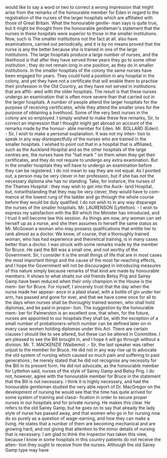 would like to say a word or two to correct a wrong impression that might arise from the remarks of the honourable member for Eden in regard to the registration of the nurses of the larger hospitals which are affiliated with those of Great Britain. What the honourable gentle- man says is quite true, but it might be thought from the honourable gentleman's statement that the nurses in these hospitals were superior to those in the smaller institutions. Now, such is The smaller institutions not the fact at all. also have examinations, carried out periodically, and it is by no means proved that the nurse is any the better because she is trained in one of the large institutions. The large hospitals produce a large number of nurses, and the likelihood is that after they have served three years they go to some other institution ; they do not remain long in one position, as they do in smaller institutions. In the smaller hospitals of the colony the same nurses have been engaged for years. They could hold a position in any hospital in the colony, and yet they have not a certificate that will enable them to practise their profession in the Old Country, as they have not served in institutions that are affili- ated with the older hospitals. The result is that these nurses undergo an examination that is often more severe than that carried out in the larger hospitals. A number of people attend the larger hospitals for the purpose of receiving certificates, while they attend the smaller ones for the purpose of obtaining a livelihood. Some of the very best nurses in the colony are so employed. I simply wished to make these few remarks, Sir, to correct an impression that I thought might get abroad on account of the remarks made by the honour- able member for Eden. Mr. BOLLARD (Eden). - Sir, I wish to make a personal explanation. It was not my inten- tion to speak in any way disrespectfully of the nurses who are trained in the smaller hospitals. I wished to point out that in a hospital that is affiliated, such as the Auckland Hospital and as the other hospitals of the large centres are, the nurses have the "hall mark " on them when they get their certificates, and they do not require to undergo any extra examination. But in the smaller hospitals they will have to undergo an examination before they can be registered. I do not mean to say they are not equal. As I pointed out, a person may be very clever in her profession, but if she has not the necessary diploma she has no standing. Take, for instance, the nurses of the Thames Hospital : they may wish to get into the Auck- land Hospital, but, notwithstanding that they may be very clever, they would have to com- mence at the lowest rung of the ladder and go through the whole course before they would be duly qualified. I do not wish to in any way disparage the nurses of the smaller hospitals. Mr. LAURENSON (Lyttelton). - I wish to express my satisfaction with the Bill which the Minister has introduced, and I trust it will become law this session. As things are now, any woman can set herself up as a nurse, and she then assumes to herself the same status as Mr. McGowan a woman who may possess qualifications that entitle her to rank almost as a doctor. We know, of course, that a thoroughly trained woman, who has had experience and theoretical training, is in many cases better than a doctor. I was struck with some remarks made by the member for Bruce. He said the Bill was a small one, and not worthy of the Government. Sir, I consider it is the small things of life that are in most cases the most important things and the cause of the most far-reaching effects, and I hope the Government will not be discouraged in introducing measures of this nature simply because remarks of that kind are made by honourable members. It shows to what straits our old friends Betsy Prig and Sairey Gamp have been reduced when their only champion in the House is the mem- ber for Bruce. For myself, I sincerely trust that the day when the nurse made her appear- ance in a plaid shawl, with a bottle of gin under her arm, has passed and gone for ever, and that we have come once for all to the days when nurses shall be thoroughly trained women, who shall hold diplomas, and be paid in propor- tion. The suggestion by the honourable mem- ber for Palmerston is an excellent one, that when, for the future, nurses are appointed to our hospitals they shall be, with the exception of a small number of probationers-which number can be defined later on-in every case women holding diplomas under this Act. There are certain clauses I should like to see altered, but these can be altered in Committee. I am pleased to see the Bill brought in, and I hope it will go through without a division. Mr. T. MACKENZIE (Waibemo) .- Sir, the last speaker was rather unjust to the member for Bruce. He did not in any way rise up to advocate the old system of nursing which caused so much pain and suffering to past generations ; he merely stated that he did not recognise any necessity for the Bill in its present form. He did not advocate, as the honourable member for Lyttelton said, nurses of the style of Sairey Gamp and Betsy Prig. I do not, however, agree with the honourable member for Bruce in the statement that the Bill is not necessary. I think it is highly necessary, and had the honourable gentleman studied the very able report of Dr. MacGregor on the development of nursing he would see that the time has quite arrived for some system of training and classi- fication in order to secure proper nurses in our hospitals and for private nursing. He makes this clear. He refers to the old Sairey Gamp, but he goes on to say that already the lady style of nurse has passed away, and that women who go in for nursing now do so purely as a question of wage-earning, and how they can make a living. He states that a number of them are becoming mechanical and are growing hard, and not giving that attention to the minor details of nursing that is necessary. I am glad to think the Inspector has taken this view, because I know in some hospitals in this country patients do not receive the atten- tion they ought to receive from the nurses. Although the old Sairey Gamp type may have 